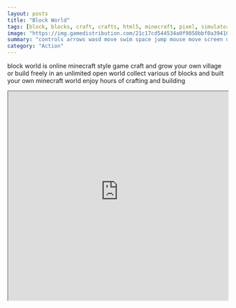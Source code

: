 ```yaml
---
layout: posts
title: "Block World"
tags: [block, blocks, craft, crafts, html5, minecraft, pixel, simulator, miner, crafting, free, online, games, oyna, game, free, games, play, play, games]
image: "https://img.gamedistribution.com/21c17cd544534a0f9058bbf0a39410d2-512x384.jpeg"
summary: "controls arrows wasd move swim space jump mouse move screen use item choose block attack mine  free online games oyna game free games play play games"
category: "Action"
---
```


block world is online minecraft style game craft and grow your own village or build freely in an unlimited open world collect various of blocks and built your own minecraft world enjoy hours of crafting and building

<iframe width="100%" height="480px;" src="https://html5.gamedistribution.com/21c17cd544534a0f9058bbf0a39410d2/"></iframe>